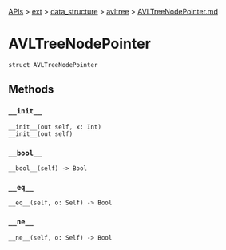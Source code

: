 [APIs](../../../index.md) > [ext](../../index.md) > [data_structure](../index.md) > [avltree](./index.md) > [AVLTreeNodePointer.md]()

# AVLTreeNodePointer

```
struct AVLTreeNodePointer
```

## Methods

### `__init__`

```
__init__(out self, x: Int)
__init__(out self)
```

### `__bool__`

```
__bool__(self) -> Bool
```

### `__eq__`

```
__eq__(self, o: Self) -> Bool
```

### `__ne__`

```
__ne__(self, o: Self) -> Bool
```
